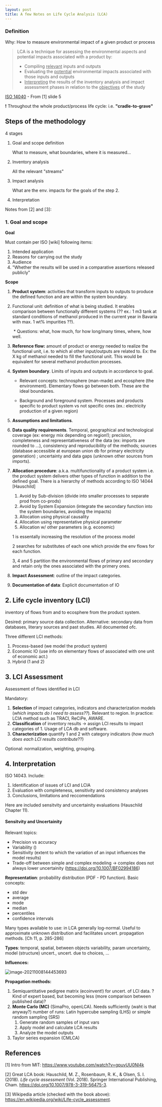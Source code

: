 ```yaml
---
layout: post
title: A few Notes on Life Cycle Analysis (LCA)
---
```


### Definition

Why: How to measure environmental impact of a given product or process

> LCA is a technique for assessing the environmental aspects and potential impacts associated with a product by:
>
> * Compiling <u>relevant</u> inputs and outputs
> * Evaluating the <u>potential</u> environmental impacts associated with those inputs and outputs
> * <u>Interpreting</u> the results of the inventory analysis and impact assessment phases in relation to the <u>objectives</u> of the study

[ISO 14040](https://www.iso.org/standard/37456.html) - From [1] slide 5

**!** Throughout the whole product/process life cycle: i.e. **"cradle-to-grave"**

## Steps of the methodology

4 stages

1. Goal and scope definition

   What to measure, what boundaries, where it is measured...

2. Inventory analysis

   All the relevant "streams"

3. Impact analysis

   What are the env. impacts for the goals of the step 2.

4. Interpretation



Notes from [2] and [3]:

### 1. Goal and scope

**Goal**

Must contain per ISO [wiki] following items: 

1. Intended application
2. Reasons for carrying out the study
3. Audience
4. "Whether the results will be used in a comparative assertions released publicly"

**Scope**

1. **Product system**: activities that transform inputs to outputs to produce the defined function and are within the system boundary.

2. Functional unit: definition of what is being studied. It enables comparison between functionally different systems (?? ex.: 1 m3 tank at standard conditions of methanol produced in the current year in Bavaria  with max. 1 wt% impurities ??). 

   ​	* Questions: what, how much, for how long/many times, where, how well.

3. **Reference flow:** amount of product or energy needed to realize the functional unit, i.e. to which al other input/outputs are related to. Ex: the X kg of methanol needed to fill the functional unit. This would be equivalent for several methanol production processes.

4. **System boundary**. Limits of inputs and outputs in accordance to goal.

   * Relevant concepts: technosphere (man-made) and ecosphere (the environment). Elementary flows go between both. These are the ideal boundaries.

   * Background and foreground system. Processes and products specific to product system vs not specific ones (ex.: electricity production of a given region)

5. **Assumptions and limitations**. 

6. **Data quality requirements**. Temporal, geographical and technological coverage (ex: energy mix depending on region!); precision, completeness and representativeness of the data (ex: imports are rounded to ...), consistency and reproducibility of the methods; sources (database accessible at european union db for primary electricity generation) ; uncertainty and data gaps (unknown other sources from imports).

7. **Allocation procedure**: a.k.a. multifunctionality of a product system i.e. the product system delivers other types of function in addition to the defined goal. There is a hierarchy of methods according to ISO 14044 [Hauschild]

   1. Avoid by Sub-division (divide into smaller processes to separate prod from co-prods)
   2.  Avoid by System Expansion (integrate the secondary function into the system boundaries, avoiding the impacts)
   3. Allocation using physical causality
   4. Allocation using representative physical parameter
   5. Allocation w/ other parameters (e.g. economic)

   1 is essentally increasing the resolution of the process model

   2 searches for substitutes of each one which provide the env flows for each function.

   3, 4 and 5 partition the environmental flows of primary and secondary and retain only the ones associated with the primery ones. 

8. **Impact  Assessment**: outline of the impact categories.

9. **Documentation of data**: Explicit documentation of IO

## 2. Life cycle inventory (LCI)

inventory of flows from and to ecosphere from the product system.  

Desired: primary source data collection. Alternative: secondary data from databases, literary sources and past studies. All documented ofc.

Three different LCI methods:

1. Process-based (we model the product system)
2. Economic IO (use info on elementary flows of associated with one unit of economic act.)
3. Hybrid (1 and 2)

## 3. LCI Assessment

Assessment of flows identified in LCI

Mandatory:

1. **Selection** of impact categories, indicators and characterization models (*which impacts do I need to assess??*). Relevant to region. In practice: LCIA method such as TRACI, ReCiPe, AWARE.
2. **Classification** of inventory results -> assign LCI results to impact categories of 1. Usage of LCA db and software.
3. **Characterization** quantify 1 and 2 with category indicators (*how much does each LCI results contribute*??)

Optional: normalization, weighting, grouping.

## 4. Interpretation

ISO 14043. Include:

1. Identification of issues of LCI and LCIA
2. Evaluation with completeness, sensitivity and consistency analyses
3. Conclusions, limitations and reccomendations

Here are included sensitvity and uncertainity evaluations (Hauschild Chapter 11).

#### Sensitvity and Uncertainity

Relevant topics:

* Precision vs accuracy
* Variability ()
* Sensitivity (extent to which the variation of an input influences the model results)
* Trade-off between simple and complex modeling  -> complex does not always lower uncertainity (https://doi.org/10.1007/BF02994186)

**Representation**: probability distribution (PDF - PD function). Basic concepts:

* std dev 
* average
* mode
* median
* percentiles
* confidence intervals

Many types available to use: in LCA generally log-normal. Useful to approximate unknown distribution and facilitates uncert. propagation methods. [Ch 11, p. 285-286]

**Types**: temporal, spatial, between objects variability, param uncertainty, model (structure) uncert., uncert. due to choices, ... 

**Influences:**

![image-20211008144453693](/home/dede/.config/Typora/typora-user-images/image-20211008144453693.png)

**Propagation methods:** 

1. Semiquantitative pedigree matrix (ecoinvent!) for uncert. of LCI data. ?Kind of expert based, but becoming less (more comparison between published data)?
2. **Monte Carlo (MC)** (SimaPro, openLCA). Needs sufficiently (waht is that anyway?) number of runs: Latin hypercube sampling (LHS) or simple random sampling (SRS)
   1. Generate random samples  of input vars
   2. Apply model and calculate LCA results 
   3. Analyze the model outputs
3. Taylor series expansion (CMLCA)

## References

[1] Intro from MIT: https://www.youtube.com/watch?v=gpuvUU0Nl4k

[2] Great LCA book:  Hauschild, M. Z., Rosenbaum, R. K., & Olsen, S. I. (2018). *Life cycle assessment* (Vol. 2018). Springer International Publishing, Cham. https://doi.org/10.1007/978-3-319-56475-3.

[3] Wikipedia article (checked with the book above): https://en.wikipedia.org/wiki/Life-cycle_assessment.
